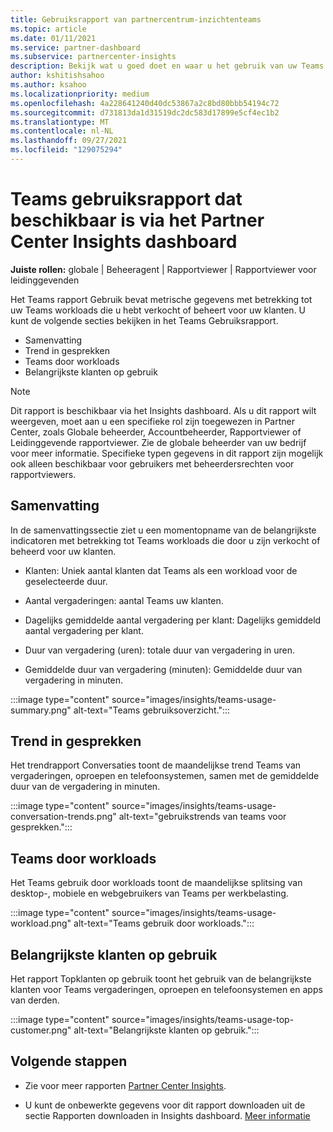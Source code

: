 ```yaml
---
title: Gebruiksrapport van partnercentrum-inzichtenteams
ms.topic: article
ms.date: 01/11/2021
ms.service: partner-dashboard
ms.subservice: partnercenter-insights
description: Bekijk wat u goed doet en waar u het gebruik van uw Teams die u voor uw klanten verkoopt of beheert, kunt verbeteren.
author: kshitishsahoo
ms.author: ksahoo
ms.localizationpriority: medium
ms.openlocfilehash: 4a228641240d40dc53867a2c8bd80bbb54194c72
ms.sourcegitcommit: d731813da1d31519dc2dc583d17899e5cf4ec1b2
ms.translationtype: MT
ms.contentlocale: nl-NL
ms.lasthandoff: 09/27/2021
ms.locfileid: "129075294"
---
```

# <a name="teams-usage-report-available-from-the-partner-center-insights-dashboard"></a>Teams gebruiksrapport dat beschikbaar is via het Partner Center Insights dashboard

**Juiste rollen:** globale | Beheeragent | Rapportviewer | Rapportviewer voor leidinggevenden

Het Teams rapport Gebruik bevat metrische gegevens met betrekking tot uw Teams workloads die u hebt verkocht of beheert voor uw klanten. U kunt de volgende secties bekijken in het Teams Gebruiksrapport.

- Samenvatting
- Trend in gesprekken
- Teams door workloads
- Belangrijkste klanten op gebruik

 > [!NOTE]
 > Dit rapport is beschikbaar via het Insights dashboard. Als u dit rapport wilt weergeven, moet aan u een specifieke rol zijn toegewezen in Partner Center, zoals Globale beheerder, Accountbeheerder, Rapportviewer of Leidinggevende rapportviewer. Zie de globale beheerder van uw bedrijf voor meer informatie. Specifieke typen gegevens in dit rapport zijn mogelijk ook alleen beschikbaar voor gebruikers met beheerdersrechten voor rapportviewers.

## <a name="summary"></a>Samenvatting

In de samenvattingssectie ziet u een momentopname van de belangrijkste indicatoren met betrekking tot Teams workloads die door u zijn verkocht of beheerd voor uw klanten.  

- Klanten: Uniek aantal klanten dat Teams als een workload voor de geselecteerde duur.

- Aantal vergaderingen: aantal Teams uw klanten.

- Dagelijks gemiddelde aantal vergadering per klant: Dagelijks gemiddeld aantal vergadering per klant. 

- Duur van vergadering (uren): totale duur van vergadering in uren. 

- Gemiddelde duur van vergadering (minuten): Gemiddelde duur van vergadering in minuten. 

:::image type="content" source="images/insights/teams-usage-summary.png" alt-text="Teams gebruiksoverzicht.":::

## <a name="conversations-trend"></a>Trend in gesprekken

Het trendrapport Conversaties toont de maandelijkse trend Teams van vergaderingen, oproepen en telefoonsystemen, samen met de gemiddelde duur van de vergadering in minuten.

:::image type="content" source="images/insights/teams-usage-conversation-trends.png" alt-text="gebruikstrends van teams voor gesprekken.":::

## <a name="teams-usage-by-workloads"></a>Teams door workloads

Het Teams gebruik door workloads toont de maandelijkse splitsing van desktop-, mobiele en webgebruikers van Teams per werkbelasting.

:::image type="content" source="images/insights/teams-usage-workload.png" alt-text="Teams gebruik door workloads.":::

## <a name="top-customers-by-usage"></a>Belangrijkste klanten op gebruik

Het rapport Topklanten op gebruik toont het gebruik van de belangrijkste klanten voor Teams vergaderingen, oproepen en telefoonsystemen en apps van derden.

:::image type="content" source="images/insights/teams-usage-top-customer.png" alt-text="Belangrijkste klanten op gebruik.":::

## <a name="next-steps"></a>Volgende stappen

- Zie voor meer rapporten [Partner Center Insights](partner-center-insights.md).

- U kunt de onbewerkte gegevens voor dit rapport downloaden uit de sectie Rapporten downloaden in Insights dashboard. [Meer informatie](insights-download-reports.md) 
